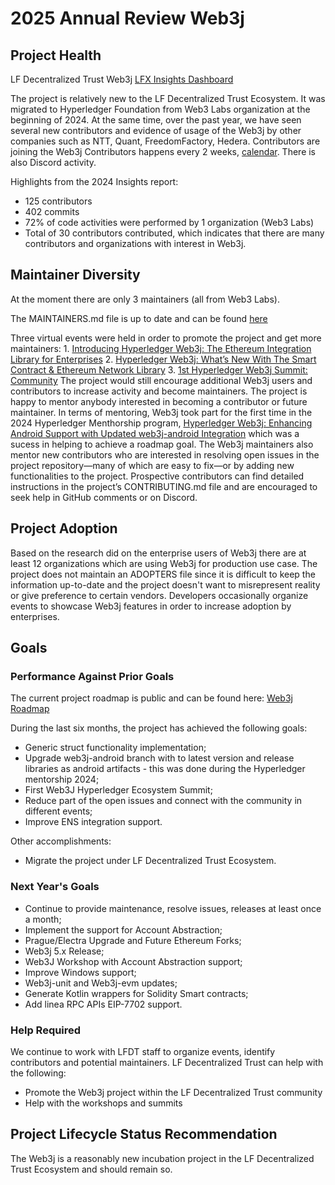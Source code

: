 [//]: # (SPDX-License-Identifier: CC-BY-4.0)

# 2025 Annual Review Web3j

## Project Health

LF Decentralized Trust Web3j [LFX Insights Dashboard](https://insights.lfx.linuxfoundation.org/foundation/lf-decentralized-trust/overview/github?project=web3j)

The project is relatively new to the LF Decentralized Trust Ecosystem. It was migrated to Hyperledger Foundation from Web3 Labs organization at the beginning of 2024.
At the same time, over the past year, we have seen several new contributors and evidence of usage of the Web3j by other companies such as NTT, Quant, FreedomFactory, Hedera. 
Contributors are joining the Web3j Contributors happens every 2 weeks, [calendar](https://zoom-lfx.platform.linuxfoundation.org/meetings/lf-decentralized-trust?view=month).
There is also Discord activity.

Highlights from the 2024 Insights report:
- 125 contributors 
- 402 commits 
- 72% of code activities were performed by 1 organization (Web3 Labs)
- Total of 30 contributors contributed, which indicates that there are many contributors and organizations with interest in Web3j.


## Maintainer Diversity

At the moment there are only 3 maintainers (all from Web3 Labs).

The MAINTAINERS.md file is up to date and can be found [here](https://github.com/LFDT-web3j/web3j/blob/main/MAINTAINERS.md)

Three virtual events were held in order to promote the project and get more maintainers:
    1. [Introducing Hyperledger Web3j: The Ethereum Integration Library for Enterprises](https://www.youtube.com/watch?v=VcT2XN4wc3clist=PL0MZ85B_96CG9XJne_tJPEDOsKMkhROV2&index=1)
    2. [Hyperledger Web3j: What’s New With The Smart Contract & Ethereum Network Library](https://www.meetup.com/lfdt-london/events/304029316/)
    3. [1st Hyperledger Web3j Summit: Community](https://lf-hyperledger.atlassian.net/wiki/spaces/WEB3J/pages/48070770/1st+Hyperledger+Web3j+Summit+Community)
The project would still encourage additional Web3j users and contributors to increase activity and become maintainers.
The project is happy to mentor anybody interested in becoming a contributor or future maintainer. In terms of mentoring, Web3j took part for the first time in the 2024 Hyperledger Menthorship program, [Hyperledger Web3j: Enhancing Android Support with Updated web3j-android Integration](https://lf-hyperledger.atlassian.net/wiki/x/TBhPAQ) which was a sucess in helping to achieve a roadmap goal.
The Web3j maintainers also mentor new contributors who are interested in resolving open issues in the project repository—many of which are easy to fix—or by adding new functionalities to the project. Prospective contributors can find detailed instructions in the project’s CONTRIBUTING.md file and are encouraged to seek help in GitHub comments or on Discord.

## Project Adoption

Based on the research did on the enterprise users of Web3j there are at least 12 organizations which are using Web3j for production use case.
The project does not maintain an ADOPTERS file since it is difficult to keep the information up-to-date and the project doesn't want to misrepresent reality or give preference to certain vendors.
Developers occasionally organize events to showcase Web3j features in order to increase adoption by enterprises.

## Goals

### Performance Against Prior Goals
The current project roadmap is public and can be found here: [Web3j Roadmap](https://lf-hyperledger.atlassian.net/wiki/spaces/WEB3J/pages/23101932/Roadmap+2024+-+2025)

During the last six months, the project has achieved the following goals:
- Generic struct functionality implementation;
- Upgrade web3j-android branch with to latest version and release libraries as android artifacts - this was done during the Hyperledger mentorship 2024;
- First Web3J Hyperledger Ecosystem Summit;
- Reduce part of the open issues and connect with the community in different events;
- Improve ENS integration support.

Other accomplishments:
- Migrate the project under LF Decentralized Trust Ecosystem.

### Next Year's Goals
- Continue to provide maintenance, resolve issues, releases at least once a month;
- Implement the support for Account Abstraction;
- Prague/Electra Upgrade and Future Ethereum Forks;
- Web3j 5.x Release;
- Web3J Workshop with Account Abstraction support;
- Improve Windows support;
- Web3j-unit and Web3j-evm updates;
- Generate Kotlin wrappers for Solidity Smart contracts;
- Add linea RPC APIs EIP-7702 support.

### Help Required
We continue to work with LFDT staff to organize events, identify contributors and potential maintainers.
LF Decentralized Trust can help with the following:
- Promote the Web3j project within the LF Decentralized Trust community
- Help with the workshops and summits

## Project Lifecycle Status Recommendation
The Web3j is a reasonably new incubation project in the LF Decentralized Trust Ecosystem and should remain so.
